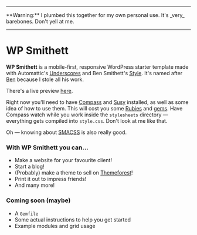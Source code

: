 <hr>
**Warning:** I plumbed this together for my own personal use. It's _very_ barebones. Don't yell at me.
<hr>

WP Smithett
===========

**WP Smithett** is a mobile-first, responsive WordPress starter template made with Automattic's [Underscores](http://underscores.me) and Ben Smithett's [Style](https://github.com/bensmithett/style). It's named after [Ben](http://bensmithett.com/) because I stole all his work.

There's a live preview [here](http://wp-smithett.tombryan.co/).

Right now you'll need to have [Compass](http://compass-style.org/) and [Susy](http://susy.oddbird.net/) installed, as well as some idea of how to use them. This will cost you some [Rubies](http://www.ruby-lang.org/en/) and [gems](http://rubygems.org/). Have Compass watch while you work inside the `stylesheets` directory — everything gets compiled into `style.css`. Don't look at me like that.

Oh — knowing about [SMACSS](http://smacss.com/) is also really good.

### With WP Smithett you can...
* Make a website for your favourite client!
* Start a blog!
* (Probably) make a theme to sell on [Themeforest](http://themeforest.net)!
* Print it out to impress friends!
* And many more!

### Coming soon (maybe)
* A `Gemfile`
* Some actual instructions to help you get started
* Example modules and grid usage
